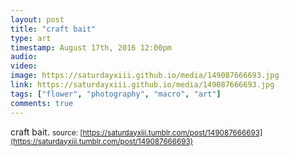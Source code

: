 ```yaml
---
layout: post
title: "craft bait"
type: art
timestamp: August 17th, 2016 12:00pm
audio: 
video: 
image: https://saturdayxiii.github.io/media/149087666693.jpg
link: https://saturdayxiii.github.io/media/149087666693.jpg
tags: ["flower", "photography", "macro", "art"]
comments: true
---
```

craft bait.
<small>source: [https://saturdayxiii.tumblr.com/post/149087666693](https://saturdayxiii.tumblr.com/post/149087666693)</small>